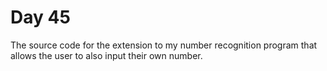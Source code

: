 # Day 45
The source code for the extension to my number recognition program that allows the user to also input their own number.
